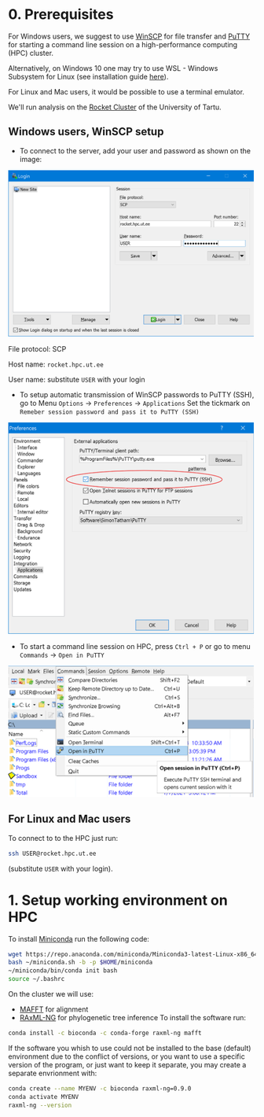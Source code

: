 # 0. Prerequisites

For Windows users, we suggest to use [WinSCP](https://winscp.net/eng/downloads.php) for file transfer and [PuTTY](https://winscp.net/eng/downloads.php#putty) for starting a command line session on a high-performance computing (HPC) cluster.

Alternatively, on Windows 10 one may try to use WSL - Windows Subsystem for Linux (see installation guide [here](https://docs.microsoft.com/en-us/windows/wsl/install-win10)).

For Linux and Mac users, it would be possible to use a terminal emulator.

We'll run analysis on the [Rocket Cluster](https://hpc.ut.ee/en/resources/rocket-cluster-en/) of the University of Tartu.

## Windows users, WinSCP setup

- To connect to the server, add your user and password as shown on the image:
<img src="img/WinSCP_HPC_credentials.png" width="500" title="WinSCP user" />

File protocol: SCP

Host name: `rocket.hpc.ut.ee`

User name: substitute `USER` with your login

- To setup automatic transmission of WinSCP passwords to PuTTY (SSH), go to Menu `Options` -> `Preferences` -> `Applications`
Set the tickmark on `Remeber session password and pass it to PuTTY (SSH)`
<img src="img/WinSCP_PuttyPassword.png" width="500" title="WinSCP sends session password to PuTTY" />

- To start a command line session on HPC, press `Ctrl + P` or go to menu `Commands` -> `Open in PuTTY`
<img src="img/WinSCP_RunPutty.png" width="500" title="Connect to HPC via SSH" />

## For Linux and Mac users

To connect to to the HPC just run:
```bash
ssh USER@rocket.hpc.ut.ee
```
(substitute `USER` with your login).

# 1. Setup working environment on HPC

To install [Miniconda](https://docs.conda.io/en/latest/index.html) run the following code:
```bash
wget https://repo.anaconda.com/miniconda/Miniconda3-latest-Linux-x86_64.sh -O ~/miniconda.sh
bash ~/miniconda.sh -b -p $HOME/miniconda
~/miniconda/bin/conda init bash
source ~/.bashrc
```


On the cluster we will use:
- [MAFFT](https://mafft.cbrc.jp/alignment/software/) for alignment
- [RAxML-NG](https://github.com/amkozlov/raxml-ng) for phylogenetic tree inference
To install the software run:
```bash
conda install -c bioconda -c conda-forge raxml-ng mafft
```


If the software you whish to use could not be installed to the base (default) environment due to the conflict of versions, or you want to use a specific version of the program, or just want to keep it separate, you may create a separate envrionment with:
```bash
conda create --name MYENV -c bioconda raxml-ng=0.9.0
conda activate MYENV
raxml-ng --version
```

